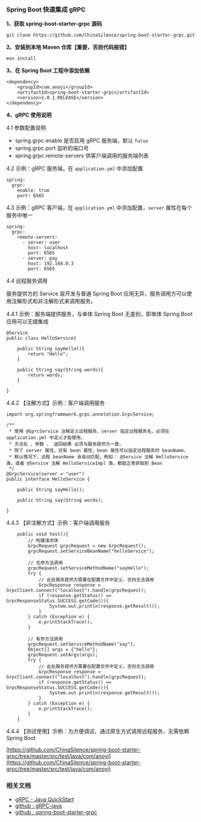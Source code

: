 ### Spring Boot 快速集成 gRPC

**1、获取 spring-boot-starter-grpc 源码**
```
git clone https://github.com/ChinaSilence/spring-boot-starter-grpc.git
```

**2、安装到本地 Maven 仓库【重要，否则代码报错】**
```
mvn install
```

**3、在 Spring Boot 工程中添加依赖**
```
<dependency>
    <groupId>com.anoyi</groupId>
    <artifactId>spring-boot-starter-grpc</artifactId>
    <version>1.0.1.RELEASE</version>
</dependency>
```

**4、gRPC 使用说明**

4.1 参数配置说明
- spring.grpc.enable 是否启用 gRPC 服务端，默认 `false`
- spring.grpc.port 监听的端口号
- spring.grpc.remote-servers 供客户端调用的服务端列表

4.2 示例：gRPC 服务端，在 `application.yml` 中添加配置
```
spring:
  grpc:
    enable: true
    port: 6565
```

4.3 示例：gRPC 客户端，在 `application.yml` 中添加配置，`server` 属性在每个服务中唯一
```
spring:
  grpc:
    remote-servers:
      - server: user
        host: localhost
        port: 6565
      - server: pay
        host: 192.168.0.3
        port: 6565
```

4.4 远程服务调用

服务提供方的 Service 层开发与普通 Spring Boot 应用无异，服务调用方可以使用注解形式和非注解形式来调用服务。

4.4.1 示例：服务端提供服务，与单体 Spring Boot 无差别，即单体 Spring Boot 应用可以无缝集成
```
@Service
public class HelloService{

    public String sayHello(){
        return "Hello";
    }

    public String say(String words){
        return words;
    }

}
```
4.4.2 【注解方式】示例：客户端调用服务
```
import org.springframework.grpc.annotation.GrpcService;

/**
 * 使用 @GprcService 注解定义远程服务，server 指定远程服务名，必须在 application.yml 中定义才能使用，
 * 方法名 、参数 、 返回结果 必须与服务提供方一致，
 * 除了 server 属性，还有 bean 属性，bean 属性可以指定远程服务的 beanName，
 * 默认情况下，远程 beanName 会自动匹配，例如： @Service 注解 HelloService 类，或者 @Service 注解 HelloServiceImpl 类，都能正常获取到 Bean
 */
@GrpcService(server = "user")
public interface HelloService {

    public String sayHello();

    public String say(String words);

}

```

4.4.3 【非注解方式】示例：客户端调用服务
```
    public void test(){
        // 构建请求体
        GrpcRequest grpcRequest = new GrpcRequest();
        grpcRequest.setServiceBeanName("helloService");

        // 无参方法调用
        grpcRequest.setServiceMethodName("sayHello");
        try {
            // 此处服务提供方需要在配置文件中定义，否则无法调用
            GrpcResponse response = GrpcClient.connect("localhost").handle(grpcRequest);
            if (response.getStatus() == GrpcResponseStatus.SUCCESS.getCode()){
                System.out.println(response.getResult());
            }
        } catch (Exception e) {
            e.printStackTrace();
        }

        // 有参方法调用
        grpcRequest.setServiceMethodName("say");
        Object[] args = {"hello"};
        grpcRequest.setArgs(args);
        try {
            // 此处服务提供方需要在配置文件中定义，否则无法调用
            GrpcResponse response = GrpcClient.connect("localhost").handle(grpcRequest);
            if (response.getStatus() == GrpcResponseStatus.SUCCESS.getCode()){
                System.out.println(response.getResult());
            }
        } catch (Exception e) {
            e.printStackTrace();
        }
    }
```

4.4.4 【测试使用】示例：为方便调试，通过原生方式调用远程服务，无需依赖 Spring Boot

[https://github.com/ChinaSilence/spring-boot-starter-grpc/tree/master/src/test/java/com/anoyi](https://github.com/ChinaSilence/spring-boot-starter-grpc/tree/master/src/test/java/com/anoyi)

### 相关文档
- [gRPC - Java QuickStart](https://grpc.io/docs/quickstart/java.html)
- [github : gRPC-java](https://github.com/grpc/grpc-java)
- [github : spring-boot-starter-grpc](https://github.com/ChinaSilence/spring-boot-starter-grpc)